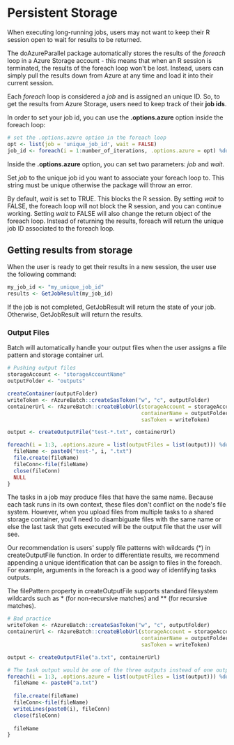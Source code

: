 # Persistent Storage

When executing long-running jobs, users may not want to keep their R session open to wait for results to be returned. 

The doAzureParallel package automatically stores the results of the *foreach* loop in a Azure Storage account - this means that when an R session is terminated, the results of the foreach loop won't be lost. Instead, users can simply pull the results down from Azure at any time and load it into their current session.

Each *foreach* loop is considered a *job* and is assigned an unique ID. So, to get the results from Azure Storage, users need to keep track of their **job ids**. 

In order to set your job id, you can use the **.options.azure** option inside the foreach loop:

```R
# set the .options.azure option in the foreach loop
opt <- list(job = 'unique_job_id', wait = FALSE)
job_id <- foreach(i = 1:number_of_iterations, .options.azure = opt) %dopar% { ... }
```

Inside the **.options.azure** option, you can set two parameters: *job* and *wait*. 

Set *job* to the unique job id you want to associate your foreach loop to. This string must be unique otherwise the package will throw an error. 

By default, *wait* is set to TRUE. This blocks the R session. By setting *wait* to FALSE, the foreach loop will not block the R session, and you can continue working. Setting *wait* to FALSE will also change the return object of the foreach loop. Instead of returning the results, foreach will return the unique job ID associated to the foreach loop.

## Getting results from storage

When the user is ready to get their results in a new session, the user use the following command:

```R
my_job_id <- "my_unique_job_id"
results <- GetJobResult(my_job_id)
```

If the job is not completed, GetJobResult will return the state of your job. Otherwise, GetJobResult will return the results.


### Output Files
Batch will automatically handle your output files when the user assigns a file pattern and storage container url.

```R
# Pushing output files
storageAccount <- "storageAccountName"
outputFolder <- "outputs"

createContainer(outputFolder)
writeToken <- rAzureBatch::createSasToken("w", "c", outputFolder)
containerUrl <- rAzureBatch::createBlobUrl(storageAccount = storageAccount,
                                           containerName = outputFolder,
                                           sasToken = writeToken)

output <- createOutputFile("test-*.txt", containerUrl)

foreach(i = 1:3, .options.azure = list(outputFiles = list(output))) %dopar% {
  fileName <- paste0("test-", i, ".txt")
  file.create(fileName) 
  fileConn<-file(fileName)
  close(fileConn)
  NULL
}
```

The tasks in a job may produce files that have the same name. Because each task runs in its own context, these files don't conflict on the node's file system. However, when you upload files from multiple tasks to a shared storage container, you'll need to disambiguate files with the same name or else the last task that gets executed will be the output file that the user will see.

Our recommendation is users' supply file patterns with wildcards (*) in createOutputFile function. In order to differentiate results, we recommend appending a unique identification that can be assign to files in the foreach. For example, arguments in the foreach is a good way of identifying tasks outputs.

The filePattern property in createOutputFile supports standard filesystem wildcards such as * (for non-recursive matches) and 
** (for recursive matches).

```R
# Bad practice
writeToken <- rAzureBatch::createSasToken("w", "c", outputFolder)
containerUrl <- rAzureBatch::createBlobUrl(storageAccount = storageAccount,
                                           containerName = outputFolder,
                                           sasToken = writeToken)

output <- createOutputFile("a.txt", containerUrl)

# The task output would be one of the three outputs instead of one output 
foreach(i = 1:3, .options.azure = list(outputFiles = list(output))) %dopar% {
  fileName <- paste0("a.txt")
  
  file.create(fileName) 
  fileConn<-file(fileName)
  writeLines(paste0(i), fileConn)
  close(fileConn)
  
  fileName
}
```